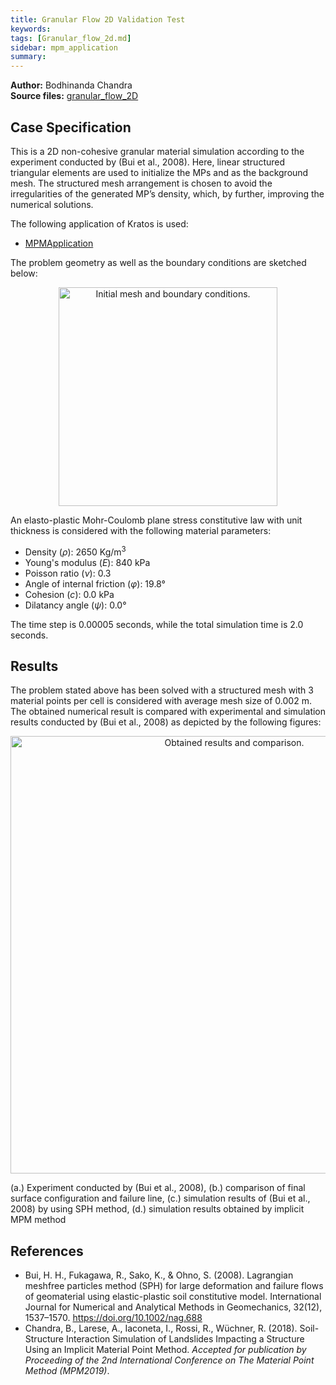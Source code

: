 ```yaml
---
title: Granular Flow 2D Validation Test
keywords: 
tags: [Granular_flow_2d.md]
sidebar: mpm_application
summary: 
---
```

**Author:** Bodhinanda Chandra\
**Source files:** [granular_flow_2D](https://github.com/KratosMultiphysics/Examples/tree/master/mpm/validation/granular_flow_2D/source)

## Case Specification

This is a 2D non-cohesive granular material simulation according to the experiment conducted by (Bui et al., 2008). Here, linear structured triangular elements are used to initialize the MPs and as the background mesh. The structured mesh arrangement is chosen to avoid the irregularities of the generated MP’s density, which, by further, improving the numerical solutions.

The following application of Kratos is used:
- [MPMApplication](https://github.com/KratosMultiphysics/Kratos/tree/master/applications/MPMApplication)

The problem geometry as well as the boundary conditions are sketched below:

<p align="center">
  <img src="https://raw.githubusercontent.com/KratosMultiphysics/Examples/master/mpm/validation/granular_flow_2D/data/granular_flow_2D_initial.png" alt="Initial mesh and boundary conditions." width="350" />
</p>

An elasto-plastic Mohr-Coulomb plane stress constitutive law with unit thickness is considered with the following material parameters:
* Density (_&rho;_): 2650 Kg/m<sup>3</sup>
* Young's modulus (_E_):  840 kPa
* Poisson ratio (_&nu;_): 0.3
* Angle of internal friction (_&phi;_): 19.8°
* Cohesion (_c_): 0.0 kPa
* Dilatancy angle (_&psi;_): 0.0°

The time step is 0.00005 seconds, while the total simulation time is 2.0 seconds.

## Results

The problem stated above has been solved with a structured mesh with 3 material points per cell is considered with average mesh size of 0.002 m. The obtained numerical result is compared with experimental and simulation results conducted by (Bui et al., 2008) as depicted by the following figures:

<p align="center">
  <img src="https://raw.githubusercontent.com/KratosMultiphysics/Examples/master/mpm/validation/granular_flow_2D/data/granular_flow_2D_results.png" alt="Obtained results and comparison." width="700" />
  
  (a.) Experiment conducted by (Bui et al., 2008), (b.) comparison of final surface configuration and failure line, (c.) simulation results of (Bui et al., 2008) by using SPH method, (d.) simulation results obtained by implicit MPM method
</p>


## References
- Bui, H. H., Fukagawa, R., Sako, K., & Ohno, S. (2008). Lagrangian meshfree particles method (SPH) for large deformation and failure flows of geomaterial using elastic-plastic soil constitutive model. International Journal for Numerical and Analytical Methods in Geomechanics, 32(12), 1537–1570. https://doi.org/10.1002/nag.688
- Chandra, B., Larese, A., Iaconeta, I., Rossi, R., Wüchner, R. (2018). Soil-Structure Interaction Simulation of Landslides Impacting a Structure Using an Implicit Material Point Method. *Accepted for publication by Proceeding of the 2nd International Conference on The Material Point Method (MPM2019)*.
